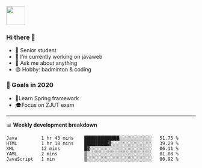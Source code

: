 <img src="https://github.com/egoist/egoist/raw/master/balloon.gif" width="50">

### Hi there 🐏

- 🌱 Senior student
- 🔭 I’m currently working on javaweb
- 💬 Ask me about anything
- 😄 Hobby: badminton & coding

### 🚀 Goals in 2020
+ 🍃Learn Spring framework
+ 🎓Focus on ZJUT exam
-------

📊 **Weekly development breakdown**
<!--START_SECTION:waka-->
```text
Java         1 hr 43 mins    █████████████░░░░░░░░░░░░   51.75 % 
HTML         1 hr 18 mins    █████████▓░░░░░░░░░░░░░░░   39.29 % 
XML          12 mins         █▓░░░░░░░░░░░░░░░░░░░░░░░   06.11 % 
YAML         2 mins          ▒░░░░░░░░░░░░░░░░░░░░░░░░   01.08 % 
JavaScript   1 min           ▒░░░░░░░░░░░░░░░░░░░░░░░░   00.92 % 
```
<!--END_SECTION:waka-->
